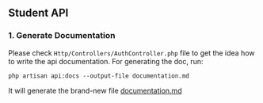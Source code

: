 ## Student API

### 1. Generate Documentation
Please check `Http/Controllers/AuthController.php` file to get the idea how to write the
api documentation. For generating the doc, run:
```
php artisan api:docs --output-file documentation.md
```
It will generate the brand-new file [documentation.md](documentation.md)
